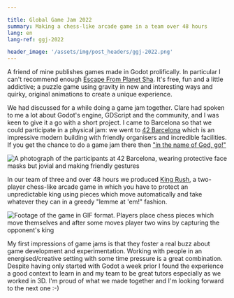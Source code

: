 ```yaml
---

title: Global Game Jam 2022
summary: Making a chess-like arcade game in a team over 48 hours
lang: en
lang-ref: ggj-2022

header_image: '/assets/img/post_headers/ggj-2022.png'
---
```


A friend of mine publishes games made in Godot prolifically. In particular I can't recommend enough [Escape From Planet Sha](https://6toad.itch.io/escape-from-planet-shaduck). It's free, fun and a little addictive; a puzzle game using gravity in new and interesting ways and quirky, original animations to create a unique experience.

We had discussed for a while doing a game jam together. Clare had spoken to me a lot about Godot's engine, GDScript and the community, and I was keen to give it a go with a short project. I came to Barcelona so that we could participate in a physical jam: we went to [42 Barcelona](https://www.42barcelona.com) which is an impressive modern building with friendly organisers and incredible facilities. If you get the chance to do a game jam there then ["in the name of God, go!"](https://theconversation.com/in-the-name-of-god-go-the-history-of-a-speech-that-has-brought-down-parliament-and-a-prime-minister-175368)

<img src="{{ '/assets/img/post_assets/ggj-2022/42.jpeg' | absolute_url }}" class="blog-full-image" alt="A photograph of the participants at 42 Barcelona, wearing protective face masks but jovial and making friendly gestures" />

In our team of three and over 48 hours we produced [King Rush](https://fegabe.itch.io/king-rush), a two-player chess-like arcade game in which you have to protect an unpredictable king using pieces which move automatically and take whatever they can in a greedy "lemme at 'em!" fashion.

<img src="{{ '/assets/img/post_assets/ggj-2022/king_rush.gif' | absolute_url }}" class="blog-full-image" alt="Footage of the game in GIF format. Players place chess pieces which move themselves and after some moves player two wins by capturing the opponent's king" />

My first impressions of game jams is that they foster a real buzz about game development and experimentation. Working with people in an energised/creative setting with some time pressure is a great combination. Despite having only started with Godot a week prior I found the experience a good context to learn in and my team to be great tutors especially as we worked in 3D. I'm proud of what we made together and I'm looking forward to the next one :-)
